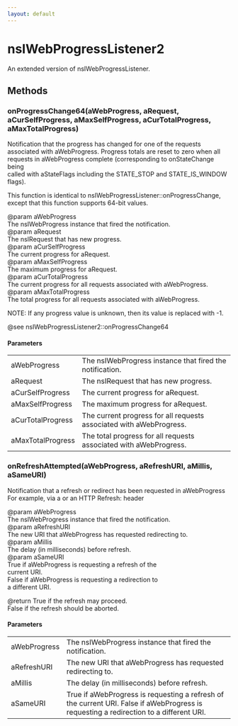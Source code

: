 ```yaml
---
layout: default
---
```


# nsIWebProgressListener2 #
  
An extended version of nsIWebProgressListener.  
  

## Methods ##

### onProgressChange64(aWebProgress, aRequest, aCurSelfProgress, aMaxSelfProgress, aCurTotalProgress, aMaxTotalProgress) ###
  
Notification that the progress has changed for one of the requests  
associated with aWebProgress.  Progress totals are reset to zero when all  
requests in aWebProgress complete (corresponding to onStateChange being  
called with aStateFlags including the STATE_STOP and STATE_IS_WINDOW  
flags).  
  
This function is identical to nsIWebProgressListener::onProgressChange,  
except that this function supports 64-bit values.  
  
@param aWebProgress  
       The nsIWebProgress instance that fired the notification.  
@param aRequest  
       The nsIRequest that has new progress.  
@param aCurSelfProgress  
       The current progress for aRequest.  
@param aMaxSelfProgress  
       The maximum progress for aRequest.  
@param aCurTotalProgress  
       The current progress for all requests associated with aWebProgress.  
@param aMaxTotalProgress  
       The total progress for all requests associated with aWebProgress.  
  
NOTE: If any progress value is unknown, then its value is replaced with -1.  
  
@see nsIWebProgressListener2::onProgressChange64  
  

#### Parameters ####

<table>

<tr>
<td>aWebProgress</td>
<td>       The nsIWebProgress instance that fired the notification.  
</td>
</tr>

<tr>
<td>aRequest</td>
<td>       The nsIRequest that has new progress.  
</td>
</tr>

<tr>
<td>aCurSelfProgress</td>
<td>       The current progress for aRequest.  
</td>
</tr>

<tr>
<td>aMaxSelfProgress</td>
<td>       The maximum progress for aRequest.  
</td>
</tr>

<tr>
<td>aCurTotalProgress</td>
<td>       The current progress for all requests associated with aWebProgress.  
</td>
</tr>

<tr>
<td>aMaxTotalProgress</td>
<td>       The total progress for all requests associated with aWebProgress.  
</td>
</tr>

</table>

### onRefreshAttempted(aWebProgress, aRefreshURI, aMillis, aSameURI) ###
  
Notification that a refresh or redirect has been requested in aWebProgress  
For example, via a <meta http-equiv="refresh"> or an HTTP Refresh: header  
  
@param aWebProgress  
       The nsIWebProgress instance that fired the notification.  
@param aRefreshURI  
       The new URI that aWebProgress has requested redirecting to.  
@param aMillis  
       The delay (in milliseconds) before refresh.  
@param aSameURI  
       True if aWebProgress is requesting a refresh of the  
       current URI.  
       False if aWebProgress is requesting a redirection to  
       a different URI.  
  
@return True if the refresh may proceed.  
        False if the refresh should be aborted.  
  

#### Parameters ####

<table>

<tr>
<td>aWebProgress</td>
<td>       The nsIWebProgress instance that fired the notification.  
</td>
</tr>

<tr>
<td>aRefreshURI</td>
<td>       The new URI that aWebProgress has requested redirecting to.  
</td>
</tr>

<tr>
<td>aMillis</td>
<td>       The delay (in milliseconds) before refresh.  
</td>
</tr>

<tr>
<td>aSameURI</td>
<td>       True if aWebProgress is requesting a refresh of the  
       current URI.  
       False if aWebProgress is requesting a redirection to  
       a different URI.  
</td>
</tr>

</table>
